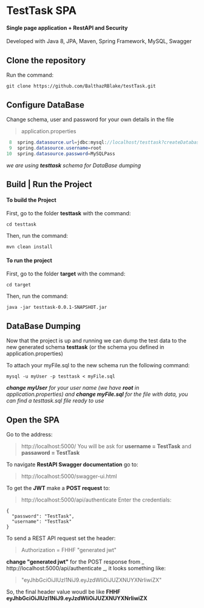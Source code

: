 # TestTask SPA

#### Single page application + RestAPI and Security
Developed with Java 8, JPA, Maven, Spring Framework, MySQL, Swagger

## Clone the repository
Run the command:
```
git clone https://github.com/BalthazRBlake/testTask.git
```

## Configure DataBase
Change schema, user and password for your own details in the file
> application.properties
```java
 8  spring.datasource.url=jdbc:mysql://localhost/testtask?createDatabaseIfNotExist=true
 9  spring.datasource.username=root
10  spring.datasource.password=MySQLPass
```
_we are using **testtask** schema for DataBase dumping_

## Build | Run the Project
#### To build the Project
First, go to the folder **testtask** with the command:
```
cd testtask
```
Then, run the command:
```
mvn clean install
```
#### To run the project
First, go to the folder **target** with the command:
```
cd target
```
Then, run the command:
```
java -jar testtask-0.0.1-SNAPSHOT.jar
```

## DataBase Dumping
Now that the project is up and running we can dump the test data to the new generated schema **testtask** (or the schema you defined in application.properties)

To attach your myFile.sql to the new schema run the following command:
```
mysql -u myUser -p testtask < myFile.sql
```
_**change myUser** for your user name (we have **root** in application.properties) and **change myFile.sql** for the file with data, you can find a testtask.sql file ready to use_

## Open the SPA
Go to the address:
> http://localhost:5000/
You will be ask for **username = TestTask** and **passaword = TestTask**

To navigate **RestAPI Swagger documentation** go to:
> http://localhost:5000/swagger-ui.html

To get the **JWT** make a **POST request** to:
> http://localhost:5000/api/authenticate
Enter the credentials:
```
{
  "password": "TestTask",
  "username": "TestTask"
}
```
To send a REST API request set the header:
> Authorization = FHHF "generated jwt"

**change "generated jwt"** for the POST response from _ http://localhost:5000/api/authenticate _, it looks something like:
>"eyJhbGciOiJIUzI1NiJ9.eyJzdWIiOiJUZXNUYXNrIiwiZX"

So, the final header value woudl be like **FHHF eyJhbGciOiJIUzI1NiJ9.eyJzdWIiOiJUZXNUYXNrIiwiZX**
